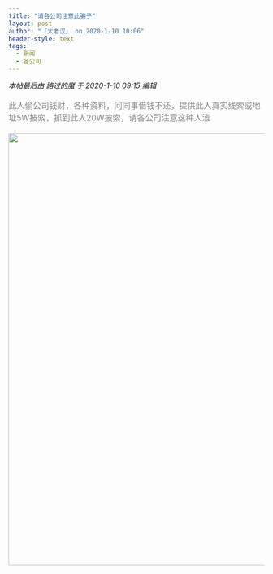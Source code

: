 ```yaml
---
title: "请各公司注意此骗子"
layout: post
author: "「大老汉」 on 2020-1-10 10:06"
header-style: text
tags:
  - 新闻
  - 各公司
---
```


<head></head>
<body>
 <i class="pstatus"> 本帖最后由 路过的魔 于 2020-1-10 09:15 编辑 </i>
 <br> 
 <br> 
 <font color="#878787"><font face="Tahoma, &amp;quot;"><font style="font-size:16px">此人偷公司钱财，各种资料，问同事借钱不还，提供此人真实线索或地址5W披索，抓到此人20W披索，请各公司注意这种人渣</font></font></font>
 <br> 
 <font color="#878787"><font face="Tahoma, &amp;quot;"><font style="font-size:16px"><br> </font></font></font> 
 <ignore_js_op> 
  <img aid="1326120" src="https://bbs.boniu123.cc/data/attachment/forum/202001/10/091431z4f5sl4njrmtn3si.png" zoomfile="data/attachment/forum/202001/10/091431z4f5sl4njrmtn3si.png" file="data/attachment/forum/202001/10/091431z4f5sl4njrmtn3si.png" width="850" inpost="1"> 
  <div class="tip tip_4 aimg_tip" id="aimg_1326120_menu" style="position: absolute; display: none" disautofocus="true"> 
   <div class="xs0"> 
    <p><strong>QQ截图20200110091419.png</strong> <em class="xg1">(1.49 MB, 下载次数: 0)</em></p> 
    <p> <a href="forum.php?mod=attachment&amp;aid=MTMyNjEyMHw0YjFmYjNhZHwxNTc4NjIyMDc3fDB8NTQ5MDgy&amp;nothumb=yes" target="_blank">下载附件</a> &nbsp;<a href="javascript:;" onclick="showWindow(this.id, this.getAttribute('url'), 'get', 0);" id="savephoto_1326120" url="home.php?mod=spacecp&amp;ac=album&amp;op=saveforumphoto&amp;aid=1326120&amp;handlekey=savephoto_1326120">保存到相册</a> </p> 
    <p class="xg1 y"><span title="2020-1-10 09:14">半小时前</span> 上传</p> 
   </div> 
   <div class="tip_horn"></div> 
  </div> 
 </ignore_js_op>
</body>


